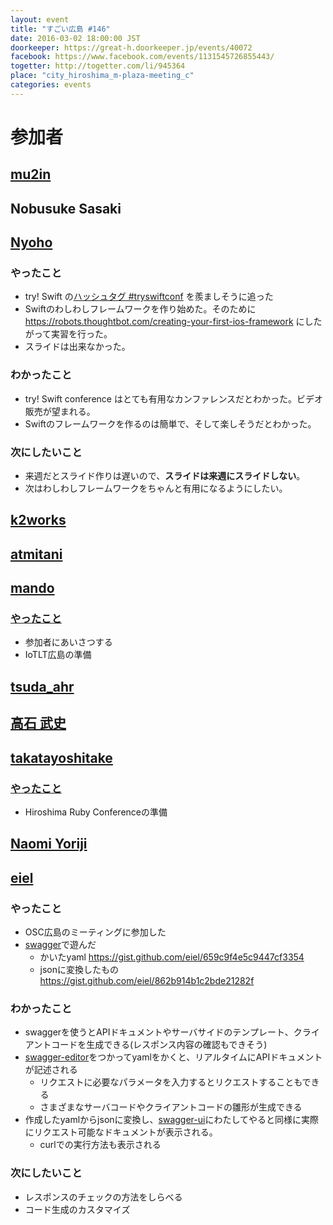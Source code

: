 ```yaml
---
layout: event
title: "すごい広島 #146"
date: 2016-03-02 18:00:00 JST
doorkeeper: https://great-h.doorkeeper.jp/events/40072
facebook: https://www.facebook.com/events/1131545726855443/
togetter: http://togetter.com/li/945364
place: "city_hiroshima_m-plaza-meeting_c"
categories: events
---
```


# 参加者


## [mu2in](http://twitter.com/mu2in)


## Nobusuke Sasaki


## [Nyoho](http://nyoho.jp/)

### やったこと

* try! Swift の[ハッシュタグ #tryswiftconf](https://twitter.com/search?q=%23tryswiftconf) を羨ましそうに追った
* Swiftのわしわしフレームワークを作り始めた。そのために https://robots.thoughtbot.com/creating-your-first-ios-framework にしたがって実習を行った。
* スライドは出来なかった。
 
### わかったこと

* try! Swift conference はとても有用なカンファレンスだとわかった。ビデオ販売が望まれる。
* Swiftのフレームワークを作るのは簡単で、そして楽しそうだとわかった。

### 次にしたいこと

* 来週だとスライド作りは遅いので、**スライドは来週にスライドしない**。
* 次はわしわしフレームワークをちゃんと有用になるようにしたい。


## [k2works](https://github.com/k2works)


## [atmitani](http://twitter.com/atmitani)


## [mando](http://twitter.com/m_ando_japan)

### [やったこと](https://github.com/great-h/great-h.github.io/issues/1768)

* 参加者にあいさつする
* IoTLT広島の準備


## [tsuda_ahr](http://twitter.com/tsuda_ahr)


## [高石 武史](https://www.facebook.com/app_scoped_user_id/100003231334661/)


## [takatayoshitake](http://twitter.com/takatayoshitake)

### [やったこと](https://github.com/great-h/great-h.github.io/issues/1773)

* Hiroshima Ruby Conferenceの準備


## [Naomi Yoriji](https://www.facebook.com/app_scoped_user_id/496792670482609/)


## [eiel](http://eiel.info/)

### やったこと

* OSC広島のミーティングに参加した
* [swagger](http://swagger.io/)で遊んだ
  * かいたyaml https://gist.github.com/eiel/659c9f4e5c9447cf3354
  * jsonに変換したもの https://gist.github.com/eiel/862b914b1c2bde21282f

### わかったこと

* swaggerを使うとAPIドキュメントやサーバサイドのテンプレート、クライアントコードを生成できる(レスポンス内容の確認もできそう)
* [swagger-editor](http://editor.swagger.io/#/)をつかってyamlをかくと、リアルタイムにAPIドキュメントが記述される
  * リクエストに必要なパラメータを入力するとリクエストすることもできる
  * さまざまなサーバコードやクライアントコードの雛形が生成できる
* 作成したyamlからjsonに変換し、[swagger-ui](http://petstore.swagger.io/#!/self/get_self_home)にわたしてやると同様に実際にリクエスト可能なドキュメントが表示される。
  * curlでの実行方法も表示される

### 次にしたいこと

* レスポンスのチェックの方法をしらべる
* コード生成のカスタマイズ
